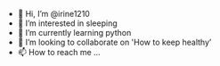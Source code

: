 - 👋 Hi, I’m @irine1210
- 👀 I’m interested in sleeping
- 🌱 I’m currently learning python
- 💞️ I’m looking to collaborate on 'How to keep healthy’
- 📫 How to reach me ...

<!---
irine1210/irine1210 is a ✨ special ✨ repository because its `README.md` (this file) appears on your GitHub profile.
You can click the Preview link to take a look at your changes.
--->
